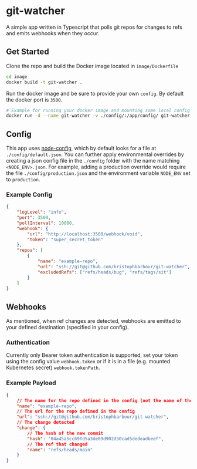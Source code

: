 # git-watcher

A simple app written in Typescript that polls git repos for changes to refs and emits webhooks when they occur.

## Get Started

Clone the repo and build the Docker image located in `image/Dockerfile`

```bash
cd image
docker build -t git-watcher .
```

Run the docker image and be sure to provide your own `config`. By default the docker port is `3500`.

```bash
# Example for running your docker image and mounting some local config into the apps config directory
docker run -d --name git-watcher -v ./config/:/app/config/ git-watcher
```

## Config

This app uses [node-config](https://github.com/node-config/node-config), which by default looks for a file at `./config/default.json`. You can further apply environmental overrides by creating a json config file in the `./config` folder with the name matching `<NODE_ENV>.json`.
For example, adding a production override would require the file `./config/production.json` and the environment variable `NODE_ENV` set to `production`.

### Example Config
```json
{
    "logLevel": "info",
    "port": 3500,
    "pollInterval": 10000,
    "webhook": {
        "url": "http://localhost:3500/webhook/void",
        "token": "super_secret_token"
    },
    "repos": [
        {
            "name": "example-repo",
            "url": "ssh://git@github.com/kristophbarbour/git-watcher",
            "excludedRefs": ["refs/heads/bug", "refs/tags/sit"]
        }
    ]
}
```

## Webhooks

As mentioned, when ref changes are detected, webhooks are emitted to your defined destination (specified in your config).

### Authentication
Currently only Bearer token authentication is supported, set your token using the config value `webhook.token` or if it is in a file (e.g. mounted Kubernetes secret) `webhook.tokenPath`.

### Example Payload

```json
{
    // The name for the repo defined in the config (not the name of the repo)
    "name": "example-repo",
    // The url for the repo defined in the config
    "url": "ssh://git@github.com/kristophbarbour/git-watcher",
    // The change detected
    "change": {
        // The hash of the new commit
        "hash": "04a45a5cc69fd5a3de09d902d50cad5dedeadbeef",
        // The ref that changed
        "name": "refs/heads/main"
    }
}
```